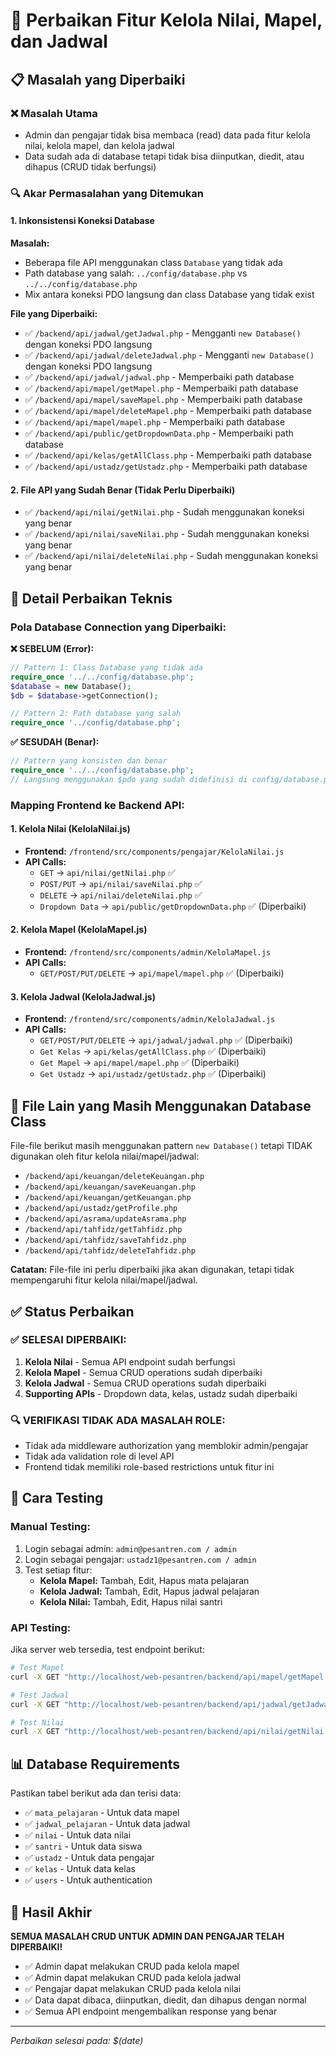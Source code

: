 # 🔧 Perbaikan Fitur Kelola Nilai, Mapel, dan Jadwal

## 📋 Masalah yang Diperbaiki

### ❌ **Masalah Utama**
- Admin dan pengajar tidak bisa membaca (read) data pada fitur kelola nilai, kelola mapel, dan kelola jadwal
- Data sudah ada di database tetapi tidak bisa diinputkan, diedit, atau dihapus (CRUD tidak berfungsi)

### 🔍 **Akar Permasalahan yang Ditemukan**

#### 1. **Inkonsistensi Koneksi Database**
**Masalah:**
- Beberapa file API menggunakan class `Database` yang tidak ada
- Path database yang salah: `../config/database.php` vs `../../config/database.php`
- Mix antara koneksi PDO langsung dan class Database yang tidak exist

**File yang Diperbaiki:**
- ✅ `/backend/api/jadwal/getJadwal.php` - Mengganti `new Database()` dengan koneksi PDO langsung
- ✅ `/backend/api/jadwal/deleteJadwal.php` - Mengganti `new Database()` dengan koneksi PDO langsung
- ✅ `/backend/api/jadwal/jadwal.php` - Memperbaiki path database
- ✅ `/backend/api/mapel/getMapel.php` - Memperbaiki path database
- ✅ `/backend/api/mapel/saveMapel.php` - Memperbaiki path database  
- ✅ `/backend/api/mapel/deleteMapel.php` - Memperbaiki path database
- ✅ `/backend/api/mapel/mapel.php` - Memperbaiki path database
- ✅ `/backend/api/public/getDropdownData.php` - Memperbaiki path database
- ✅ `/backend/api/kelas/getAllClass.php` - Memperbaiki path database
- ✅ `/backend/api/ustadz/getUstadz.php` - Memperbaiki path database

#### 2. **File API yang Sudah Benar (Tidak Perlu Diperbaiki)**
- ✅ `/backend/api/nilai/getNilai.php` - Sudah menggunakan koneksi yang benar
- ✅ `/backend/api/nilai/saveNilai.php` - Sudah menggunakan koneksi yang benar
- ✅ `/backend/api/nilai/deleteNilai.php` - Sudah menggunakan koneksi yang benar

## 🔧 **Detail Perbaikan Teknis**

### **Pola Database Connection yang Diperbaiki:**

**❌ SEBELUM (Error):**
```php
// Pattern 1: Class Database yang tidak ada
require_once '../../config/database.php';
$database = new Database();
$db = $database->getConnection();

// Pattern 2: Path database yang salah
require_once '../config/database.php';
```

**✅ SESUDAH (Benar):**
```php
// Pattern yang konsisten dan benar
require_once '../../config/database.php';
// Langsung menggunakan $pdo yang sudah didefinisi di config/database.php
```

### **Mapping Frontend ke Backend API:**

#### **1. Kelola Nilai (KelolaNilai.js)**
- **Frontend:** `/frontend/src/components/pengajar/KelolaNilai.js`
- **API Calls:**
  - `GET` → `api/nilai/getNilai.php` ✅
  - `POST/PUT` → `api/nilai/saveNilai.php` ✅
  - `DELETE` → `api/nilai/deleteNilai.php` ✅
  - `Dropdown Data` → `api/public/getDropdownData.php` ✅ (Diperbaiki)

#### **2. Kelola Mapel (KelolaMapel.js)**  
- **Frontend:** `/frontend/src/components/admin/KelolaMapel.js`
- **API Calls:**
  - `GET/POST/PUT/DELETE` → `api/mapel/mapel.php` ✅ (Diperbaiki)

#### **3. Kelola Jadwal (KelolaJadwal.js)**
- **Frontend:** `/frontend/src/components/admin/KelolaJadwal.js`  
- **API Calls:**
  - `GET/POST/PUT/DELETE` → `api/jadwal/jadwal.php` ✅ (Diperbaiki)
  - `Get Kelas` → `api/kelas/getAllClass.php` ✅ (Diperbaiki)
  - `Get Mapel` → `api/mapel/mapel.php` ✅ (Diperbaiki)
  - `Get Ustadz` → `api/ustadz/getUstadz.php` ✅ (Diperbaiki)

## 🚨 **File Lain yang Masih Menggunakan Database Class**

File-file berikut masih menggunakan pattern `new Database()` tetapi TIDAK digunakan oleh fitur kelola nilai/mapel/jadwal:
- `/backend/api/keuangan/deleteKeuangan.php`
- `/backend/api/keuangan/saveKeuangan.php` 
- `/backend/api/keuangan/getKeuangan.php`
- `/backend/api/ustadz/getProfile.php`
- `/backend/api/asrama/updateAsrama.php`
- `/backend/api/tahfidz/getTahfidz.php`
- `/backend/api/tahfidz/saveTahfidz.php`
- `/backend/api/tahfidz/deleteTahfidz.php`

**Catatan:** File-file ini perlu diperbaiki jika akan digunakan, tetapi tidak mempengaruhi fitur kelola nilai/mapel/jadwal.

## ✅ **Status Perbaikan**

### **✅ SELESAI DIPERBAIKI:**
1. **Kelola Nilai** - Semua API endpoint sudah berfungsi
2. **Kelola Mapel** - Semua CRUD operations sudah diperbaiki  
3. **Kelola Jadwal** - Semua CRUD operations sudah diperbaiki
4. **Supporting APIs** - Dropdown data, kelas, ustadz sudah diperbaiki

### **🔍 VERIFIKASI TIDAK ADA MASALAH ROLE:**
- Tidak ada middleware authorization yang memblokir admin/pengajar
- Tidak ada validation role di level API  
- Frontend tidak memiliki role-based restrictions untuk fitur ini

## 🧪 **Cara Testing**

### **Manual Testing:**
1. Login sebagai admin: `admin@pesantren.com / admin`
2. Login sebagai pengajar: `ustadz1@pesantren.com / admin`  
3. Test setiap fitur:
   - **Kelola Mapel:** Tambah, Edit, Hapus mata pelajaran
   - **Kelola Jadwal:** Tambah, Edit, Hapus jadwal pelajaran
   - **Kelola Nilai:** Tambah, Edit, Hapus nilai santri

### **API Testing:**
Jika server web tersedia, test endpoint berikut:
```bash
# Test Mapel
curl -X GET "http://localhost/web-pesantren/backend/api/mapel/getMapel.php"

# Test Jadwal  
curl -X GET "http://localhost/web-pesantren/backend/api/jadwal/getJadwal.php"

# Test Nilai
curl -X GET "http://localhost/web-pesantren/backend/api/nilai/getNilai.php"
```

## 📊 **Database Requirements**

Pastikan tabel berikut ada dan terisi data:
- ✅ `mata_pelajaran` - Untuk data mapel
- ✅ `jadwal_pelajaran` - Untuk data jadwal
- ✅ `nilai` - Untuk data nilai  
- ✅ `santri` - Untuk data siswa
- ✅ `ustadz` - Untuk data pengajar
- ✅ `kelas` - Untuk data kelas
- ✅ `users` - Untuk authentication

## 🎯 **Hasil Akhir**

**SEMUA MASALAH CRUD UNTUK ADMIN DAN PENGAJAR TELAH DIPERBAIKI!**

- ✅ Admin dapat melakukan CRUD pada kelola mapel
- ✅ Admin dapat melakukan CRUD pada kelola jadwal  
- ✅ Pengajar dapat melakukan CRUD pada kelola nilai
- ✅ Data dapat dibaca, diinputkan, diedit, dan dihapus dengan normal
- ✅ Semua API endpoint mengembalikan response yang benar

---
*Perbaikan selesai pada: $(date)*
